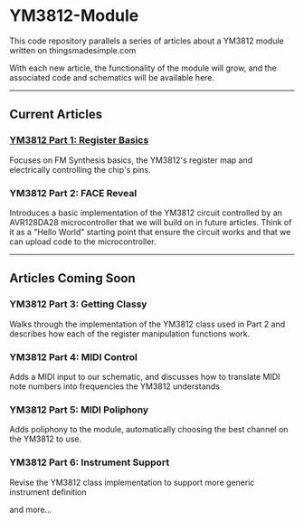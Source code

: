 # YM3812-Module
This code repository parallels a series of articles about a YM3812 module written on thingsmadesimple.com

With each new article, the functionality of the module will grow, and the associated code and schematics will be available here.

<hr/>

## Current Articles

### <a href='https://www.thingsmadesimple.com/2022/11/28/ym3812-part-1-register-basics/'>YM3812 Part 1: Register Basics</a> 
Focuses on FM Synthesis basics, the YM3812's register map and electrically controlling the chip's pins.

### YM3812 Part 2: FACE Reveal
Introduces a basic implementation of the YM3812 circuit controlled by an AVR128DA28 microcontroller that we will build on in future articles. Think of it as a "Hello World" starting point that ensure the circuit works and that we can upload code to the microcontroller.

<hr/>

## Articles Coming Soon

### YM3812 Part 3: Getting Classy
Walks through the implementation of the YM3812 class used in Part 2 and describes how each of the register manipulation functions work.

### YM3812 Part 4: MIDI Control
Adds a MIDI input to our schematic, and discusses how to translate MIDI note numbers into frequencies the YM3812 understands

### YM3812 Part 5: MIDI Poliphony
Adds poliphony to the module, automatically choosing the best channel on the YM3812 to use.

### YM3812 Part 6: Instrument Support
Revise the YM3812 class implementation to support more generic instrument definition

and more...
